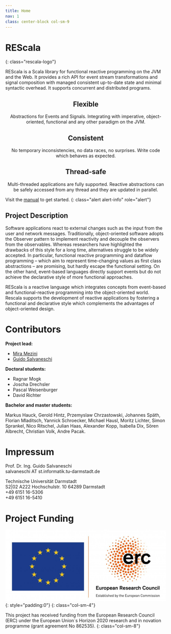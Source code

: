 ```yaml
---
title: Home
nav: 1
class: center-block col-sm-9
---
```


<style>
 .col-sm-4 {text-align:center}
 .myicon > strong {font-feature:none; font-size:30px; background:#EC6500; color:white; padding:0 .5em; display:inline-block}
</style>

# <span class="rescala-logo-re">RE</span><span class="rescala-logo-scala">Scala</span>
{: class="rescala-logo"}

REScala is a Scala library for functional reactive programming on the JVM and the Web.
It provides a rich API for event stream transformations and signal composition
with managed consistent up-to-date state and minimal syntactic overhead.
It supports concurrent and distributed programs.

<!-- {% include slideshow.html %} -->


<div class="row"><div class="col-sm-4">

## Flexible

Abstractions for Events and Signals. Integrating with imperative, object-oriented, functional and any other paradigm on the JVM.

</div><div class="col-sm-4">

## Consistent

No temporary inconsistencies, no data races, no surprises.
Write code which behaves as expected.

</div><div class="col-sm-4">

## Thread-safe

Multi-threaded applications are fully supported.
Reactive abstractions can be safely accessed from any thread and they are updated in parallel.

</div></div>


Visit the <a href="{{ site.github.baseurl }}/manual" class="alert-link">manual</a> to get started.
{: class="alert alert-info" role="alert"}


## Project Description

Software applications react to external changes such as the input from the user and network messages.
Traditionally, object-oriented software adopts the Observer pattern to implement reactivity and decouple the observers from the observables.
Whereas researchers have highlighted the drawbacks of this style for a long time, alternatives struggle to be widely accepted.
In particular, functional reactive programming and dataflow programming – which aim to represent time-changing values as first class abstractions – are promising,
but hardly escape the functional setting. On the other hand, event-based languages directly support events but do not achieve the declarative style of more functional approaches.


REScala is a reactive language which integrates concepts from event-based and functional-reactive programming into the object-oriented world.
Rescala supports the development of reactive applications by fostering a functional and declarative style which complements the advantages of object-oriented design.



# Contributors

**Project lead:**

* [Mira Mezini](http://www.stg.tu-darmstadt.de/staff/mira_mezini/)
* [Guido Salvaneschi](http://www.guidosalvaneschi.com)


**Doctoral students:**

* Ragnar Mogk
* Joscha Drechsler
* Pascal Weisenburger
* David Richter


**Bachelor and master students:**

Markus Hauck, Gerold Hintz, Przemyslaw Chrzastowski, Johannes Späth, Florian Mladitsch, Yannick Schroecker, Michael Hausl, Moritz Lichter, Simon Sprankel, Nico Ritschel, Julian Haas, Alexander Kopp, Isabella Dix, Sören Albrecht, Christian Volk, Andre Pacak.



# Impressum

Prof. Dr. Ing. Guido Salvaneschi <br />
salvaneschi   AT    st.informatik.tu-darmstadt.de <br />

Technische Universität Darmstadt <br />
S2|02 A222 Hochschulstr. 10 64289 Darmstadt <br />
+49 6151 16-5306 <br />
+49 6151 16-5410 <br />


# Project Funding

<div class="row">

![EU and ERC logo](assets/eu_erc.jpg){: style="padding:0"}
{: class="col-sm-4"}

This project has received funding from the European Research Council (ERC) under the European Union´s Horizon 2020 research and in
novation programme (grant agreement No 862535).
{: class="col-sm-8"}

</div>


